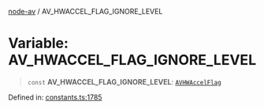 [node-av](../globals.md) / AV\_HWACCEL\_FLAG\_IGNORE\_LEVEL

# Variable: AV\_HWACCEL\_FLAG\_IGNORE\_LEVEL

> `const` **AV\_HWACCEL\_FLAG\_IGNORE\_LEVEL**: [`AVHWAccelFlag`](../type-aliases/AVHWAccelFlag.md)

Defined in: [constants.ts:1785](https://github.com/seydx/av/blob/f8631fc881b394300b1479f511d55cf1c370a87f/src/constants/constants.ts#L1785)
